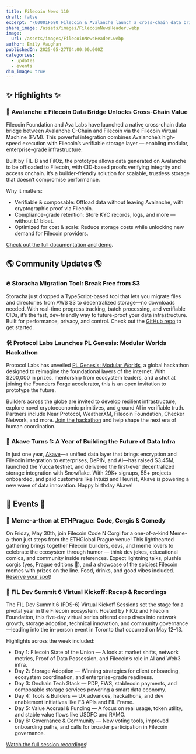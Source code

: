 ```yaml
---
title: Filecoin News 110
draft: false
excerpt: "\U0001F680 Filecoin & Avalanche launch a cross-chain data bridge via FVM—offload data with cryptographic proofs, lower costs, and unlock multi-chain scale."
share_image: /assets/images/FilecoinNewsHeader.webp
image:
  url: /assets/images/FilecoinNewsHeader.webp
author: Emily Vaughan
publishedOn: 2025-05-27T04:00:00.000Z
categories:
  - updates
  - events
dim_image: true
---
```


## ✨ Highlights ✨

### 🚀 Avalanche x Filecoin Data Bridge Unlocks Cross-Chain Value

Filecoin Foundation and Ava Labs have launched a native cross-chain data bridge between Avalanche C-Chain and Filecoin via the Filecoin Virtual Machine (FVM). This powerful integration combines Avalanche’s high-speed execution with Filecoin’s verifiable storage layer — enabling modular, enterprise-grade infrastructure.

Built by FIL-B and FilOz, the prototype allows data generated on Avalanche to be offloaded to Filecoin, with CID-based proofs verifying integrity and access onchain. It’s a builder-friendly solution for scalable, trustless storage that doesn’t compromise performance.

Why it matters:

- Verifiable & composable: Offload data without leaving Avalanche, with cryptographic proof via Filecoin.
- Compliance-grade retention: Store KYC records, logs, and more — without L1 bloat.
- Optimized for cost & scale: Reduce storage costs while unlocking new demand for Filecoin providers.

[Check out the full documentation and demo](https://github.com/FIL-Builders/dataBridgeDemo). 

## 🌎 Community Updates 🌎

### 🔥 Storacha Migration Tool: Break Free from S3

Storacha just dropped a TypeScript-based tool that lets you migrate files and directories from AWS S3 to decentralized storage—no downloads needed. With real-time progress tracking, batch processing, and verifiable CIDs, it’s the fast, dev-friendly way to future-proof your data infrastructure. Built for performance, privacy, and control. Check out the [GitHub repo](https://github.com/HarshS1611/storacha-migration-tool) to get started. 

### 🛠️ Protocol Labs Launches PL Genesis: Modular Worlds Hackathon

Protocol Labs has unveiled [PL Genesis: Modular Worlds](https://www.plgenesis.com/), a global hackathon designed to reimagine the foundational layers of the internet. With $200,000 in prizes, mentorship from ecosystem leaders, and a shot at joining the Founders Forge accelerator, this is an open invitation to prototype the future.

Builders across the globe are invited to develop resilient infrastructure, explore novel cryptoeconomic primitives, and ground AI in verifiable truth. Partners include Near Protocol, WeatherXM, Filecoin Foundation, Checker Network, and more. [Join the hackathon](https://www.plgenesis.com/) and help shape the next era of human coordination.

### 🎉 Akave Turns 1: A Year of Building the Future of Data Infra

In just one year, [Akave](http://akave.ai)—a unified data layer that brings encryption and Filecoin integration to enterprises, DePIN, and AI—has raised $3.45M, launched the Yucca testnet, and delivered the first-ever decentralized storage integration with Snowflake. With 29K+ signups, 55+ projects onboarded, and paid customers like Intuizi and Heurist, Akave is powering a new wave of data innovation. Happy birthday Akave!

## 🎉 Events 🎉

### 🐶 Meme-a-thon at ETHPrague: Code, Corgis & Comedy

On Friday, May 30th, join Filecoin Code N Corgi for a one-of-a-kind Meme-a-thon just steps from the ETHGlobal Prague venue! This lighthearted gathering brings together Filecoin builders, devs, and meme lovers to celebrate the ecosystem through humor — think dev jokes, educational comics, and community inside references. Expect lightning talks, plushie corgis (yes, Prague editions 🧸), and a showcase of the spiciest Filecoin memes with prizes on the line. Food, drinks, and good vibes included. [Reserve your spot](https://lu.ma/vyqhbucj)! 

### 📡 FIL Dev Summit 6 Virtual Kickoff: Recap & Recordings

The FIL Dev Summit 6 (FDS-6) Virtual Kickoff Sessions set the stage for a pivotal year in the Filecoin ecosystem. Hosted by FilOz and Filecoin Foundation, this five-day virtual series offered deep dives into network growth, storage adoption, technical innovation, and community governance—leading into the in-person event in Toronto that occurred on May 12–13.

Highlights across the week included:

- Day 1: Filecoin State of the Union — A look at market shifts, network metrics, Proof of Data Possession, and Filecoin’s role in AI and Web3 infra.
- Day 2: Storage Adoption — Winning strategies for client onboarding, ecosystem coordination, and enterprise-grade readiness.
- Day 3: Onchain Tech Stack — PDP, FWS, stablecoin payments, and composable storage services powering a smart data economy.
- Day 4: Tools & Builders — UX advances, hackathons, and dev enablement initiatives like F3 APIs and FIL Frame.
- Day 5: Value Accrual & Funding — A focus on real usage, token utility, and stable value flows like USDFC and RAMO.
- Day 6: Governance & Community — New voting tools, improved onboarding paths, and calls for broader participation in Filecoin governance.

[Watch the full session recordings](https://www.youtube.com/@FilecoinProject/playlists)!
